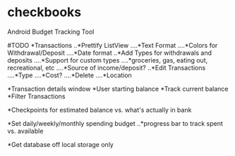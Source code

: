 # checkbooks
Android Budget Tracking Tool

#TODO
*Transactions
..*Prettify ListView
....*Text Format
....*Colors for Withdrawal/Deposit
....*Date format
..*Add Types for withdrawals and deposits
....*Support for custom types
....*groceries, gas, eating out, recreational, etc
....*Source of income/deposit?
..*Edit Transactions
....*Type
....*Cost?
....*Delete
....*Location

*Transaction details window
*User starting balance
*Track current balance
*Filter Transactions

*Checkpoints for estimated balance vs. what's actually in bank 

*Set daily/weekly/monthly spending budget 
..*progress bar to track spent vs. available

*Get database off local storage only
